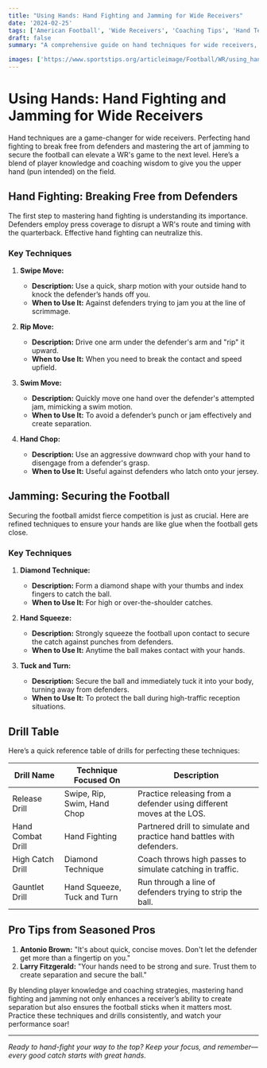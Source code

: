 ```yaml
---
title: "Using Hands: Hand Fighting and Jamming for Wide Receivers"
date: '2024-02-25'
tags: ['American Football', 'Wide Receivers', 'Coaching Tips', 'Hand Techniques', 'Player Skills', 'Jamming', 'Hand Fighting']
draft: false
summary: "A comprehensive guide on hand techniques for wide receivers, focusing on hand fighting to release from defenders and securing the football."

images: ['https://www.sportstips.org/articleimage/Football/WR/using_hands_hand_fighting_and_jamming_for_wide_receivers.webp']
---
```


# Using Hands: Hand Fighting and Jamming for Wide Receivers

Hand techniques are a game-changer for wide receivers. Perfecting hand fighting to break free from defenders and mastering the art of jamming to secure the football can elevate a WR's game to the next level. Here’s a blend of player knowledge and coaching wisdom to give you the upper hand (pun intended) on the field.

## Hand Fighting: Breaking Free from Defenders

The first step to mastering hand fighting is understanding its importance. Defenders employ press coverage to disrupt a WR's route and timing with the quarterback. Effective hand fighting can neutralize this.

### Key Techniques

1. **Swipe Move:**
   - **Description:** Use a quick, sharp motion with your outside hand to knock the defender’s hands off you.
   - **When to Use It:** Against defenders trying to jam you at the line of scrimmage.

2. **Rip Move:**
   - **Description:** Drive one arm under the defender's arm and "rip" it upward.
   - **When to Use It:** When you need to break the contact and speed upfield.

3. **Swim Move:**
   - **Description:** Quickly move one hand over the defender's attempted jam, mimicking a swim motion.
   - **When to Use It:** To avoid a defender’s punch or jam effectively and create separation.

4. **Hand Chop:**
   - **Description:** Use an aggressive downward chop with your hand to disengage from a defender's grasp.
   - **When to Use It:** Useful against defenders who latch onto your jersey.

## Jamming: Securing the Football

Securing the football amidst fierce competition is just as crucial. Here are refined techniques to ensure your hands are like glue when the football gets close.

### Key Techniques

1. **Diamond Technique:**
   - **Description:** Form a diamond shape with your thumbs and index fingers to catch the ball.
   - **When to Use It:** For high or over-the-shoulder catches.

2. **Hand Squeeze:**
   - **Description:** Strongly squeeze the football upon contact to secure the catch against punches from defenders.
   - **When to Use It:** Anytime the ball makes contact with your hands.

3. **Tuck and Turn:**
   - **Description:** Secure the ball and immediately tuck it into your body, turning away from defenders.
   - **When to Use It:** To protect the ball during high-traffic reception situations.

## Drill Table

Here’s a quick reference table of drills for perfecting these techniques:

| Drill Name            | Technique Focused On        | Description                                            |
|-----------------------|-----------------------------|--------------------------------------------------------|
| Release Drill         | Swipe, Rip, Swim, Hand Chop | Practice releasing from a defender using different moves at the LOS. |
| Hand Combat Drill     | Hand Fighting               | Partnered drill to simulate and practice hand battles with defenders. |
| High Catch Drill      | Diamond Technique           | Coach throws high passes to simulate catching in traffic. |
| Gauntlet Drill        | Hand Squeeze, Tuck and Turn | Run through a line of defenders trying to strip the ball. |

## Pro Tips from Seasoned Pros

1. **Antonio Brown:** "It's about quick, concise moves. Don't let the defender get more than a fingertip on you."
2. **Larry Fitzgerald:** "Your hands need to be strong and sure. Trust them to create separation and secure the ball."

By blending player knowledge and coaching strategies, mastering hand fighting and jamming not only enhances a receiver’s ability to create separation but also ensures the football sticks when it matters most. Practice these techniques and drills consistently, and watch your performance soar!

---

*Ready to hand-fight your way to the top? Keep your focus, and remember—every good catch starts with great hands.*
```
